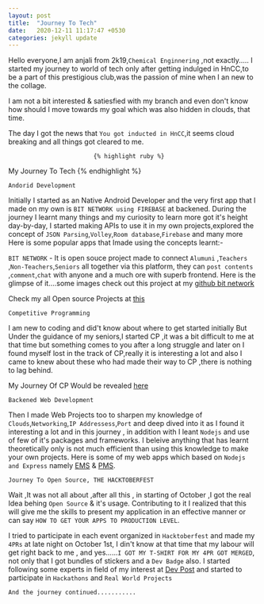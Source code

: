 ```yaml
---
layout: post
title:  "Journey To Tech"
date:   2020-12-11 11:17:47 +0530
categories: jekyll update
---
```


Hello everyone,I am anjali from 2k19,`Chemical Enginnering` ,not exactly.....
I started my journey to world of tech only after getting indulged in HnCC,to be a part of this prestigious club,was the passion of mine when I an new to the collage.

I am not a bit interested & satiesfied with my branch and even don't know how should I move towards my goal which was also hidden in clouds, that time.

The day I got the news that `You got inducted in HnCC`,it seems cloud breaking and all things got cleared to me.

                             
                            {% highlight ruby %}
  My Journey To Tech
{% endhighlight %}

`Andorid Development`

Initially I started as an Native Android Developer and the very first app that I made on my own is `BIT NETWORK using FIREBASE` at backened.
During the journey I learnt many things and my curiosity to learn more got it's height day-by-day, I started making APIs to use it in my own projects,explored the concept of `JSON Parsing`,`Volley`,`Room database`,`Firebase` and many more
Here is some popular apps that Imade using the concepts learnt:-

`BIT NETWORK` - It is open souce project made to connect `Alumuni` ,`Teachers `,`Non-Teachers`,`Seniors` all together via this platform, they can `post contents` ,`comment`,`chat` with anyone and a much ore with superb frontend. Here is the glimpse of it....some images
check out this project at my [github bit network][github bit network]

Check my all Open source Projects at [this][this]

`Competitive Programming`

I am new to coding and did't know about where to get started initially But Under the guidance of my seniors,I started CP ,it was a bit difficult to me at that time but something comes to you after a long struggle and later on I found myself lost in the track of CP,really it is interesting a lot and also I came to knew about these who had made their way to CP ,there is nothing to lag behind.

My Journey Of CP Would be revealed [here][here]

`Backened Web Development`

Then I made Web Projects too to sharpen my knowledge of `Clouds`,`Networking`,`IP Addressess`,`Port` and deep dived into it as I found it interesting a lot and in this journey , in addition with I leant `Nodejs` and use of few of it's packages and frameworks.
I beleive anything that has learnt theoretically only is not much efficient than using this knowledge to make your own projects. Here is some of my web apps which based on `Nodejs and Express` namely [EMS][EMS] & [PMS][PMS].

`Journey To Open Source, THE HACKTOBERFEST`

Wait ,It was not all about ,after all this , in starting of October ,I got the real Idea behing `Open Source` & it's usage. Contributing to it I realized that this will give me the skills to present my application in an effective manner or can say `HOW TO GET YOUR APPS TO PRODUCTION LEVEL`.

I tried to participate in each event organized in `Hacktoberfest` and made my `4PRs` at late night on October 1st, I din't know at that time that my labour will get right back to me , and yes......`I GOT MY T-SHIRT FOR MY 4PR GOT MERGED`, not only that I got bundles of stickers and a `Dev Badge` also. I started following some experts in field of my interest at [Dev Post][Dev Post] and started to participate in `Hackathons` and `Real World Projects`

`And the journey continued...........`


[this]: https://github.com/anjali1361
[here]: https://github.com/anjali1361/Hackerrank_Solution
[github bit network]: https://github.com/anjali1361/Bit-Network
[Dev Post]: https://devpost.com/anjali1361
[EMS]: https://github.com/anjali1361/EMS
[PMS]: https://github.com/anjali1361/PMS